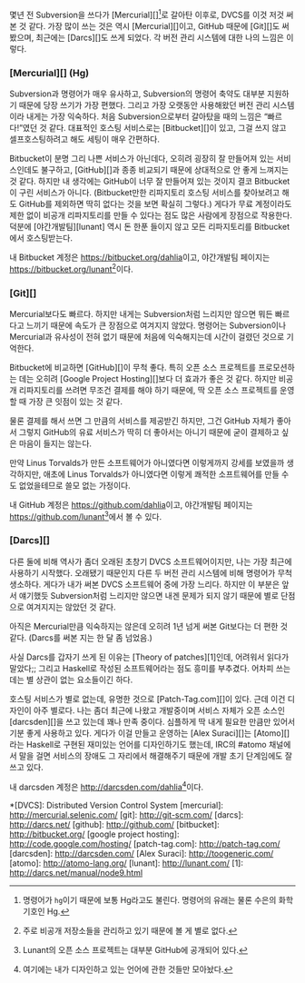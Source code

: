 몇년 전 Subversion을 쓰다가 [Mercurial][][^1]로 갈아탄 이후로, DVCS를 이것 저것 써본 것 같다. 가장 많이 쓰는 것은 역시 [Mercurial][]이고, GitHub 때문에 [Git][]도 써봤으며, 최근에는 [Darcs][]도 쓰게 되었다. 각 버전 관리 시스템에 대한 나의 느낌은 이렇다.

### [Mercurial][] (Hg) ###

Subversion과 명령어가 매우 유사하고, Subversion의 명령어 축약도 대부분 지원하기 때문에 당장 쓰기가 가장 편했다. 그리고 가장 오랫동안 사용해왔던 버전 관리 시스템이라 내게는 가장 익숙하다. 처음 Subversion으로부터 갈아탔을 때의 느낌은 “빠르다!”였던 것 같다. 대표적인 호스팅 서비스로는 [Bitbucket][]이 있고, 그걸 쓰지 않고 셀프호스팅하려고 해도 세팅이 매우 간편하다.

Bitbucket이 분명 그리 나쁜 서비스가 아닌데다, 오히려 굉장히 잘 만들어져 있는 서비스인데도 불구하고, [GitHub][]과 종종 비교되기 때문에 상대적으로 안 좋게 느껴지는 것 같다. 하지만 내 생각에는 GitHub이 너무 잘 만들어져 있는 것이지 결코 Bitbucket이 구린 서비스가 아니다. (Bitbucket만한 리파지토리 호스팅 서비스를 찾아보려고 해도 GitHub를 제외하면 딱히 없다는 것을 보면 확실히 그렇다.) 게다가 무료 계정이라도 제한 없이 비공개 리파지토리를 만들 수 있다는 점도 많은 사람에게 장점으로 작용한다. 덕분에 [야간개발팀][lunant] 역시 돈 한푼 들이지 않고 모든 리파지토리를 Bitbucket에서 호스팅받는다.

내 Bitbucket 계정은 <https://bitbucket.org/dahlia>이고, 야간개발팀 페이지는 <https://bitbucket.org/lunant>[^2]이다.

### [Git][] ###

Mercurial보다도 빠르다. 하지만 내게는 Subversion처럼 느리지만 않으면 뭐든 빠르다고 느끼기 때문에 속도가 큰 장점으로 여겨지지 않았다. 명령어는 Subversion이나 Mercurial과 유사성이 전혀 없기 때문에 처음에 익숙해지는데 시간이 걸렸던 것으로 기억한다.

Bitbucket에 비교하면 [GitHub][]이 무척 좋다. 특히 오픈 소스 프로젝트를 프로모션하는 데는 오히려 [Google Project Hosting][]보다 더 효과가 좋은 것 같다. 하지만 비공개 리파지토리를 쓰려면 무조건 결제를 해야 하기 때문에, 딱 오픈 소스 프로젝트를 운영할 때 가장 큰 잇점이 있는 것 같다.

물론 결제를 해서 쓰면 그 만큼의 서비스를 제공받긴 하지만, 그건 GitHub 자체가 좋아서 그렇지 GitHub의 유료 서비스가 딱히 더 좋아서는 아니기 때문에 굳이 결제하고 싶은 마음이 들지는 않는다.

만약 Linus Torvalds가 만든 소프트웨어가 아니였다면 이렇게까지 강세를 보였을까 생각하지만, 애초에 Linus Torvalds가 아니였다면 이렇게 쾌적한 소프트웨어를 만들 수도 없었을테므로 쓸모 없는 가정이다.

내 GitHub 계정은 <https://github.com/dahlia>이고, 야간개발팀 페이지는 <https://github.com/lunant>[^3]에서 볼 수 있다.

### [Darcs][] ###

다른 둘에 비해 역사가 좀더 오래된 초창기 DVCS 소프트웨어이지만, 나는 가장 최근에 사용하기 시작했다. 오래됐기 때문인지 다른 두 버전 관리 시스템에 비해 명령어가 무척 생소하다. 게다가 내가 써본 DVCS 소프트웨어 중에 가장 느리다. 하지만 이 부분은 앞서 얘기했듯 Subversion처럼 느리지만 않으면 내겐 문제가 되지 않기 때문에 별로 단점으로 여겨지지는 않았던 것 같다.

아직은 Mercurial만큼 익숙하지는 않은데 오히려 1년 넘게 써본 Git보다는 더 편한 것 같다. (Darcs를 써본 지는 한 달 좀 넘었음.)

사실 Darcs를 갑자기 쓰게 된 이유는 [Theory of patches][1]인데, 어려워서 읽다가 말았다;; 그리고 Haskell로 작성된 소프트웨어라는 점도 흥미를 부추겼다. 어차피 쓰는데는 별 상관이 없는 요소들이긴 하다.

호스팅 서비스가 별로 없는데, 유명한 것으로 [Patch-Tag.com][]이 있다. 근데 이건 디자인이 아주 별로다. 나는 좀더 최근에 나왔고 개발중이며 서비스 자체가 오픈 소스인 [darcsden][]을 쓰고 있는데 꽤나 만족 중이다. 심플하게 딱 내게 필요한 만큼만 있어서 기분 좋게 사용하고 있다. 게다가 이걸 만들고 운영하는 [Alex Suraci][]는 [Atomo][]라는 Haskell로 구현된 재미있는 언어를 디자인하기도 했는데, IRC의 #atomo 채널에서 말을 걸면 서비스의 장애도 그 자리에서 해결해주기 때문에 개발 초기 단계임에도 잘 쓰고 있다.

내 darcsden 계정은 <http://darcsden.com/dahlia>[^4]이다.

[^1]: 명령어가 `hg`이기 때문에 보통 Hg라고도 불린다. 명령어의 유래는 물론 수은의 화학 기호인 Hg.

[^2]: 주로 비공개 저장소들을 관리하고 있기 때문에 볼 게 별로 없다.

[^3]: Lunant의 오픈 소스 프로젝트는 대부분 GitHub에 공개되어 있다.

[^4]: 여기에는 내가 디자인하고 있는 언어에 관한 것들만 모아놨다.

*[DVCS]: Distributed Version Control System
[mercurial]: http://mercurial.selenic.com/
[git]: http://git-scm.com/
[darcs]: http://darcs.net/
[github]: http://github.com/
[bitbucket]: http://bitbucket.org/
[google project hosting]: http://code.google.com/hosting/
[patch-tag.com]: http://patch-tag.com/
[darcsden]: http://darcsden.com/
[Alex Suraci]: http://toogeneric.com/
[atomo]: http://atomo-lang.org/
[lunant]: http://lunant.com/
[1]: http://darcs.net/manual/node9.html

